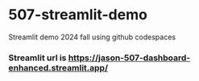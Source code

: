 # 507-streamlit-demo
Streamlit demo 2024 fall using github codespaces 
###  Streamlit url is https://jason-507-dashboard-enhanced.streamlit.app/   
